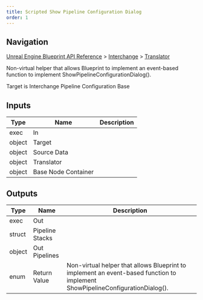 ```yaml
---
title: Scripted Show Pipeline Configuration Dialog
order: 1
---
```

## Navigation

[Unreal Engine Blueprint API Reference](https://dev.epicgames.com/documentation/en-us/unreal-engine/BlueprintAPI) > [Interchange](https://dev.epicgames.com/documentation/en-us/unreal-engine/BlueprintAPI/Interchange) > [Translator](https://dev.epicgames.com/documentation/en-us/unreal-engine/BlueprintAPI/Interchange/Translator)

Non-virtual helper that allows Blueprint to implement an event-based function to implement ShowPipelineConfigurationDialog().

Target is Interchange Pipeline Configuration Base

## Inputs

| Type | Name | Description |
| --- | --- | --- |
| exec | In |  |
| object | Target |  |
| object | Source Data |  |
| object | Translator |  |
| object | Base Node Container |  |

## Outputs

| Type | Name | Description |
| --- | --- | --- |
| exec | Out |  |
| struct | Pipeline Stacks |  |
| object | Out Pipelines |  |
| enum | Return Value | Non-virtual helper that allows Blueprint to implement an event-based function to implement ShowPipelineConfigurationDialog(). |
